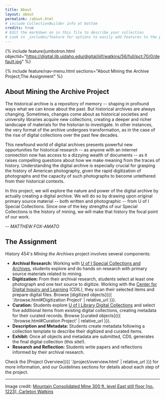 ```yaml
---
title: About
layout: about
permalink: /about.html
# include CollectionBuilder info at bottom
credits: true
# Edit the markdown on in this file to describe your collection
# Look in _includes/feature for options to easily add features to the page
---
```


{% include feature/jumbotron.html objectid="https://digital.lib.uidaho.edu/digital/iiif/watkins/56/full/pct:70/0/default.jpg" %}

{% include feature/nav-menu.html sections="About Mining the Archive Project;The Assignment" %}

## About Mining the Archive Project

The historical archive is a repository of memory -- shaping in profound ways what we can know about the past. 
But historical archives are always changing. 
Sometimes, changes come about as historical societies and university libraries acquire new collections, creating a deeper and richer landscape of materials for the historian to investigate. 
In other instances, the very format of the archive undergoes transformation, as in the case of the rise of digital collections over the past few decades. 

This newfound world of digital archives presents powerful new opportunities for historical research -- as anyone with an internet connection now has access to a dizzying wealth of documents -- as it raises compelling questions about how we make meaning from the traces of history. 
Understanding the digital archive is especially crucial for grasping the history of American photography, given the rapid digitization of photographs and the capacity of such photographs to become untethered from their historical contexts. 

In this project, we will explore the nature and power of the digital archive by actually creating a digital archive. 
We will do so by drawing upon original primary source material -- both written and photographic -- from U of I Special Collections. 
Since one of the key strengths of our Special Collections is the history of mining, we will make that history the focal point of our work.

*-- MATTHEW FOX-AMATO*

## The Assignment

History 454's *Mining the Archives* project involves several components:

- **Archival Research:** Working with [U of I Special Collections and Archives](https://www.lib.uidaho.edu/special-collections/), students explore and do hands on research with primary source materials related to mining.
- **Digitization:** From their archival research, students select at least one photograph and one text source to digitize. Working with the [Center for Digital Inquiry and Learning](https://cdil.lib.uidaho.edu/) (CDIL), they scan their selected items and prepare digital files. Browse [digitized objects]({{ '/browse.html#Digitization Project' | relative_url }}).
- **Curation:** Students explore [U of I Library Digital Collections](https://www.lib.uidaho.edu/digital/collections.html) and select five additional items from existing digital collections, creating metadata for their curated records. Browse [curated objects]({{ '/browse.html#Curation Project' | relative_url }}).
- **Description and Metadata:** Students create metadata following a collection template to describe their digitized and curated items.
- **Exhibit:** Once all objects and metadata are submitted, CDIL generates the final digital collection (this site!). 
- **Research and Reflection:** Students write papers and reflections informed by their archival research.

Check the [Project Overview]({{ '/project/overview.html' | relative_url }}) for more information, and our Guidelines sections for details about each step of the project.

---------

Image credit: [Mountain Consolidated Mine 300 ft. level East still floor [no. 1223], Carleton Watkins](https://www.lib.uidaho.edu/digital/watkins/items/watkins56.html)
